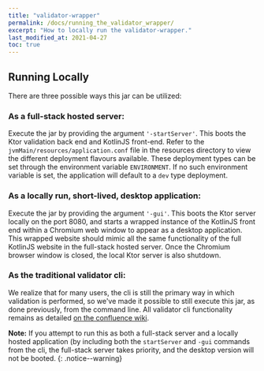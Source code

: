 ```yaml
---
title: "validator-wrapper"
permalink: /docs/running_the_validator_wrapper/
excerpt: "How to locally run the validator-wrapper."
last_modified_at: 2021-04-27
toc: true
---
```

## Running Locally
There are three possible ways this jar can be utilized:

### As a full-stack hosted server:
Execute the jar by providing the argument `'-startServer'`. This boots the Ktor validation back end and KotlinJS
front-end. Refer to the `jvmMain/resources/application.conf` file in the resources directory to view the different deployment flavours available.
These deployment types can be set through the environment variable `ENVIRONMENT`. If no such environment variable is
set, the application will default to a `dev` type deployment.

### As a locally run, short-lived, desktop application:
Execute the jar by providing the argument `'-gui'`. This boots the Ktor server locally on the port 8080, and starts a
wrapped instance of the KotlinJS front end within a Chromium web window to appear as a desktop application. This
wrapped website should mimic all the same functionality of the full KotlinJS website in the full-stack hosted server.
Once the Chromium browser window is closed, the local Ktor server is also shutdown.

### As the traditional validator cli:
We realize that for many users, the cli is still the primary way in which validation is performed, so we've made
it possible to still execute this jar, as done previously, from the command line. All validator cli functionality
remains as detailed [on the confluence wiki][Link-ValidatorConfluence].

**Note:** If you attempt to run this as both a full-stack server and a locally hosted application (by including both the
`startServer` and `-gui` commands from the cli, the full-stack server takes priority, and the desktop version will
not be booted.
{: .notice--warning}


[Link-ValidatorWrapperWeb]: https://fhirvalidator.org
[Link-GradleWebpage]: https://gradle.org/
[Link-GradleKotlinDSLPrimer]: https://docs.gradle.org/current/userguide/kotlin_dsl.html
[Link-GradleInstall]: https://gradle.org/install/
[Link-GradleWrapper]: https://docs.gradle.org/current/userguide/gradle_wrapper.html
[Link-ValidatorConfluence]: https://confluence.hl7.org/display/FHIR/Using+the+FHIR+Validator